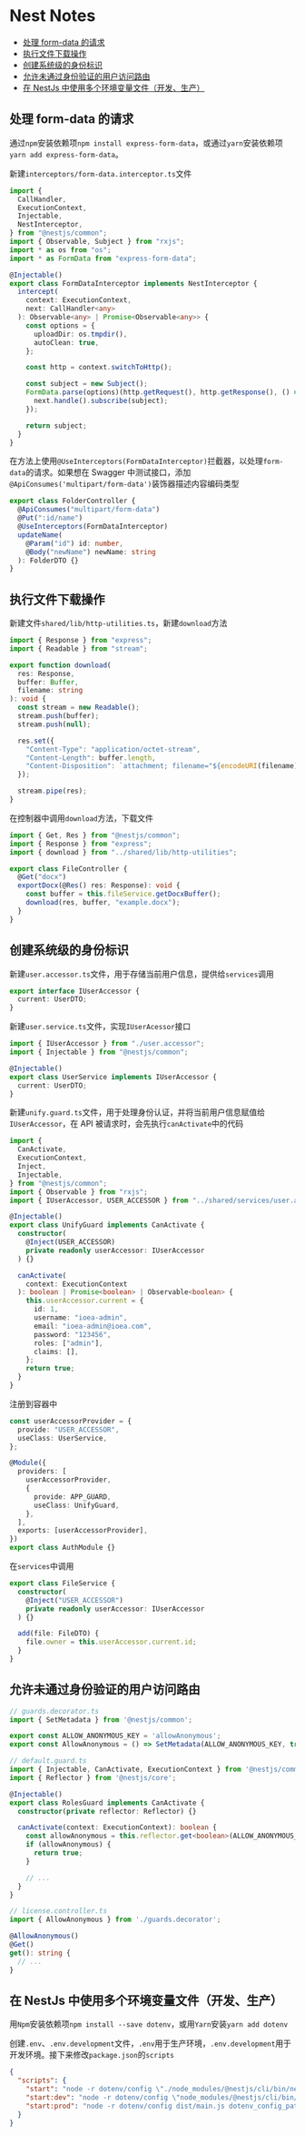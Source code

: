 # Nest Notes

- [处理 form-data 的请求](#处理-form-data-的请求)
- [执行文件下载操作](#接口执行文件下载操作)
- [创建系统级的身份标识](#创建系统级的身份标识)
- [允许未通过身份验证的用户访问路由](#允许未通过身份验证的用户访问路由)
- [在 NestJs 中使用多个环境变量文件（开发、生产）](#在-nestjs-中使用多个环境变量文件（开发、生产）)

## 处理 form-data 的请求

通过`npm`安装依赖项`npm install express-form-data`，或通过`yarn`安装依赖项`yarn add express-form-data`。

新建`interceptors/form-data.interceptor.ts`文件

```typescript
import {
  CallHandler,
  ExecutionContext,
  Injectable,
  NestInterceptor,
} from "@nestjs/common";
import { Observable, Subject } from "rxjs";
import * as os from "os";
import * as FormData from "express-form-data";

@Injectable()
export class FormDataInterceptor implements NestInterceptor {
  intercept(
    context: ExecutionContext,
    next: CallHandler<any>
  ): Observable<any> | Promise<Observable<any>> {
    const options = {
      uploadDir: os.tmpdir(),
      autoClean: true,
    };

    const http = context.switchToHttp();

    const subject = new Subject();
    FormData.parse(options)(http.getRequest(), http.getResponse(), () => {
      next.handle().subscribe(subject);
    });

    return subject;
  }
}
```

在方法上使用`@UseInterceptors(FormDataInterceptor)`拦截器，以处理`form-data`的请求。如果想在 Swagger 中测试接口，添加`@ApiConsumes('multipart/form-data')`装饰器描述内容编码类型

```typescript
export class FolderController {
  @ApiConsumes("multipart/form-data")
  @Put(":id/name")
  @UseInterceptors(FormDataInterceptor)
  updateName(
    @Param("id") id: number,
    @Body("newName") newName: string
  ): FolderDTO {}
}
```

## 执行文件下载操作

新建文件`shared/lib/http-utilities.ts`，新建`download`方法

```typescript
import { Response } from "express";
import { Readable } from "stream";

export function download(
  res: Response,
  buffer: Buffer,
  filename: string
): void {
  const stream = new Readable();
  stream.push(buffer);
  stream.push(null);

  res.set({
    "Content-Type": "application/octet-stream",
    "Content-Length": buffer.length,
    "Content-Disposition": `attachment; filename="${encodeURI(filename)}"`, // 指定下载的文件名称
  });

  stream.pipe(res);
}
```

在控制器中调用`download`方法，下载文件

```typescript
import { Get, Res } from "@nestjs/common";
import { Response } from "express";
import { download } from "../shared/lib/http-utilities";

export class FileController {
  @Get("docx")
  exportDocx(@Res() res: Response): void {
    const buffer = this.fileService.getDocxBuffer();
    download(res, buffer, "example.docx");
  }
}
```

## 创建系统级的身份标识

新建`user.accessor.ts`文件，用于存储当前用户信息，提供给`services`调用

```typescript
export interface IUserAccessor {
  current: UserDTO;
}
```

新建`user.service.ts`文件，实现`IUserAcessor`接口

```typescript
import { IUserAccessor } from "./user.accessor";
import { Injectable } from "@nestjs/common";

@Injectable()
export class UserService implements IUserAccessor {
  current: UserDTO;
}
```

新建`unify.guard.ts`文件，用于处理身份认证，并将当前用户信息赋值给`IUserAccessor`，在 API 被请求时，会先执行`canActivate`中的代码

```typescript
import {
  CanActivate,
  ExecutionContext,
  Inject,
  Injectable,
} from "@nestjs/common";
import { Observable } from "rxjs";
import { IUserAccessor, USER_ACCESSOR } from "../shared/services/user.accessor";

@Injectable()
export class UnifyGuard implements CanActivate {
  constructor(
    @Inject(USER_ACCESSOR)
    private readonly userAccessor: IUserAccessor
  ) {}

  canActivate(
    context: ExecutionContext
  ): boolean | Promise<boolean> | Observable<boolean> {
    this.userAccessor.current = {
      id: 1,
      username: "ioea-admin",
      email: "ioea-admin@ioea.com",
      password: "123456",
      roles: ["admin"],
      claims: [],
    };
    return true;
  }
}
```

注册到容器中

```typescript
const userAccessorProvider = {
  provide: "USER_ACCESSOR",
  useClass: UserService,
};

@Module({
  providers: [
    userAccessorProvider,
    {
      provide: APP_GUARD,
      useClass: UnifyGuard,
    },
  ],
  exports: [userAccessorProvider],
})
export class AuthModule {}
```

在`services`中调用

```typescript
export class FileService {
  constructor(
    @Inject("USER_ACCESSOR")
    private readonly userAccessor: IUserAccessor
  ) {}

  add(file: FileDTO) {
    file.owner = this.userAccessor.current.id;
  }
}
```

## 允许未通过身份验证的用户访问路由

```ts
// guards.decorator.ts
import { SetMetadata } from '@nestjs/common';

export const ALLOW_ANONYMOUS_KEY = 'allowAnonymous';
export const AllowAnonymous = () => SetMetadata(ALLOW_ANONYMOUS_KEY, true);

// default.guard.ts
import { Injectable, CanActivate, ExecutionContext } from '@nestjs/common';
import { Reflector } from '@nestjs/core';

@Injectable()
export class RolesGuard implements CanActivate {
  constructor(private reflector: Reflector) {}

  canActivate(context: ExecutionContext): boolean {
    const allowAnonymous = this.reflector.get<boolean>(ALLOW_ANONYMOUS_KEY, context.getHandler());
    if (allowAnonymous) {
      return true;
    }

    // ...
  }
}

// license.controller.ts
import { AllowAnonymous } from './guards.decorator';

@AllowAnonymous()
@Get()
get(): string {
  // ...
}
```

## 在 NestJs 中使用多个环境变量文件（开发、生产）

用`Npm`安装依赖项`npm install --save dotenv`，或用`Yarn`安装`yarn add dotenv`

创建`.env`、`.env.development`文件，`.env`用于生产环境，`.env.development`用于开发环境。接下来修改`package.json`的`scripts`

```json
{
  "scripts": {
    "start": "node -r dotenv/config \"./node_modules/@nestjs/cli/bin/nest.js\" start dotenv_config_path=.env.development",
    "start:dev": "node -r dotenv/config \"node_modules/@nestjs/cli/bin/nest.js\" start --watch dotenv_config_path=.env.development",
    "start:prod": "node -r dotenv/config dist/main.js dotenv_config_path=.env"
  }
}
```
